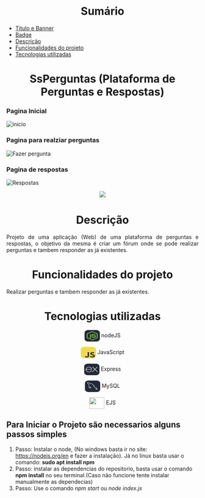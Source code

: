 <h1 align="center">Sumário</h1>

- [Titulo e Banner](#titulo)
- [Badge](#badge)
- [Descrição](#descricao)
- [Funcionalidades do projeto](#funcionalidades)
- [Tecnologias utilizadas](#tecnologias)

##

<!--AQUI COMEÇA O README-->
<h1 align="center" id="titulo">SsPerguntas (Plataforma de Perguntas e Respostas)</h1>
<h3>Pagina Inicial</h3>

![inicio](https://github.com/italo12346/Plataforma-de-Perguntas-e-respostas/assets/78382234/78211a69-9410-4f33-ba41-39f7d07ece7a) 

<h3>Pagina para realziar perguntas</h3>

![Fazer pergunta](https://github.com/italo12346/Plataforma-de-Perguntas-e-respostas/assets/78382234/8e1671f0-f64e-44ae-9390-4e553969f967)

<h3>Pagina de respostas</h3>

![Respostas](https://github.com/italo12346/Plataforma-de-Perguntas-e-respostas/assets/78382234/88a4c9d5-09ac-4133-832c-0d2866832d7b)

<div align="center">
<img src="https://img.shields.io/badge/STATUS-EM%20DESENVOLVIMENTO-orange">
</div>

<h1 align="center" id="descricao">Descrição</h1>

<p align="justify" width="10px">Projeto de uma aplicação (Web) de uma plataforma de perguntas e respostas, o objetivo da mesma é criar um fórum onde se pode realizar perguntas e tambem responder as já existentes.</p>

<h1 align="center" id="funcionalidades">Funcionalidades do projeto</h1>

<p align="justify">Realizar perguntas e tambem responder as já existentes.</p>

<h1 align="center" id="tecnologias">Tecnologias utilizadas</h1>

<p align="center"><img align="center" height="30" width="40" src="https://github.com/tandpfun/skill-icons/blob/main/icons/NodeJS-Dark.svg"> nodeJS</p>
<p align="center"><img align="center" height="30" width="40" src="https://github.com/tandpfun/skill-icons/blob/main/icons/JavaScript.svg"> JavaScript</p>
<p align="center"><img align="center" height="30" width="40" src="https://github.com/tandpfun/skill-icons/blob/main/icons/ExpressJS-Dark.svg"> Express</p>
<p align="center"><img align="center" height="30" width="40" src="https://github.com/tandpfun/skill-icons/blob/main/icons/MySQL-Dark.svg"> MySQL</p>
<p align="center"><img align="center" height="30" width="40" src="https://miro.medium.com/v2/resize:fit:1400/1*VMI-NGFtYwWM7aBoKOg72Q.jpeg"> EJS</p>



##
 
 ## Para Iniciar o Projeto são necessarios alguns passos simples
 1. Passo: Instalar o node, (No windows basta ir no site: https://nodejs.org/en e fazer a instalação). 
 Já no linux basta usar o comando: **sudo apt install npm** 
 2. Passo: instalar as dependencias do repositorio, basta usar o comando **npm install** no seu terminal.(Caso não funcione tente instalar manualmente as dependecias)
 3. Passo: Use o comando *npm start* ou *node index.js*



